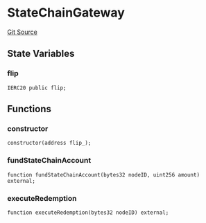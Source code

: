 # StateChainGateway
[Git Source](https://github.com/thunderhead-labs/stflip-contracts/blob/a54a4561fa7129ea9a332ff80d4d3e8aee76ae43/src/mock/StateChainGateway.sol)


## State Variables
### flip

```solidity
IERC20 public flip;
```


## Functions
### constructor


```solidity
constructor(address flip_);
```

### fundStateChainAccount


```solidity
function fundStateChainAccount(bytes32 nodeID, uint256 amount) external;
```

### executeRedemption


```solidity
function executeRedemption(bytes32 nodeID) external;
```

